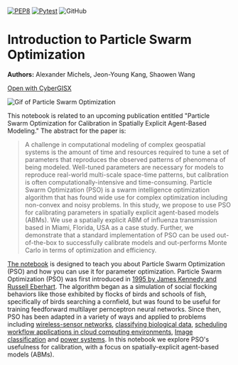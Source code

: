 [![PEP8](https://github.com/cybergis/PSONotebook/actions/workflows/PEP8.yml/badge.svg)](https://github.com/cybergis/PSONotebook/actions/workflows/PEP8.yml)
[![Pytest](https://github.com/cybergis/PSONotebook/actions/workflows/Pytest.yml/badge.svg)](https://github.com/cybergis/PSONotebook/actions/workflows/Pytest.yml)
![GitHub](https://img.shields.io/github/license/cybergis/PSONotebook?style=plastic)

# Introduction to Particle Swarm Optimization

**Authors:** Alexander Michels, Jeon-Young Kang, Shaowen Wang

[Open with CyberGISX](https://cybergisx.cigi.illinois.edu/hub/user-redirect/git-pull?repo=https%3A%2F%2Fgithub.com%2Fcybergis%2FPSONotebook&urlpath=tree%2FPSONotebook%2FIntroToParticleSwarmOptimization.ipynb&branch=master)

![Gif of Particle Swarm Optimization](img/movie.gif)

This notebook is related to an upcoming publication entitled "Particle Swarm Optimization for Calibration in Spatially Explicit Agent-Based Modeling." The abstract for the paper is:

>A challenge in computational modeling of complex geospatial systems is the amount of time and resources required to tune a set of parameters that reproduces the observed patterns of phenomena of being modeled. Well-tuned parameters are necessary for models to reproduce real-world multi-scale space-time patterns, but calibration is often computationally-intensive and time-consuming. Particle Swarm Optimization (PSO) is a swarm intelligence optimization algorithm that has found wide use for complex optimization including non-convex and noisy problems. In this study, we propose to use PSO for calibrating parameters in spatially explicit agent-based models (ABMs). We use a spatially explicit ABM of influenza transmission based in Miami, Florida, USA as a case study. Further, we demonstrate that a standard implementation of PSO can be used out-of-the-box to successfully calibrate models and out-performs Monte Carlo in terms of optimization and efficiency.

[The notebook](IntroToParticleSwarmOptimization.ipynb) is designed to teach you about Particle Swarm Optimization (PSO) and how you can use it for parameter optimization. Particle Swarm Optimization (PSO) was first introduced in [1995 by James Kennedy and Russell Eberhart](https://doi.org/10.1109/ICNN.1995.488968). The algorithm began as a simulation of social flocking behaviors like those exhibited by flocks of birds and schools of fish, specifically of birds searching a cornfield, but was found to be useful for training feedforward multilayer pernceptron neural networks. Since then, PSO has been adapted in a variety of ways and applied to problems including [wireless-sensor networks](https://doi.org/10.1109/TSMCC.2010.2054080), [classifying biological data](https://doi.org/10.1109/SIS.2005.1501608), [scheduling workflow applications in cloud computing environments](https://doi.org/10.1109/AINA.2010.31), [Image classification](https://doi.org/10.1109/ICIP.2006.312968) and [power systems](https://doi.org/10.1109/TEVC.2007.896686). In this notebook we explore PSO's usefulness for calibration, with a focus on spatially-explicit agent-based models (ABMs).